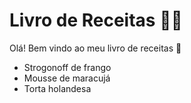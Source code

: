 # Livro de Receitas :man_cook:

Olá! Bem vindo ao meu livro de receitas :wave:

- Strogonoff de frango
- Mousse de maracujá
- Torta holandesa



